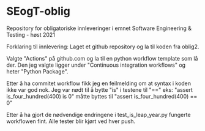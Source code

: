 # SEogT-oblig
Repository for obligatoriske innleveringer i emnet Software Engineering &amp; Testing - høst 2021

Forklaring til innlevering:
Laget et github repository og la til koden fra oblig2.

Valgte "Actions" på github.com og la til en python workflow template som lå der. 
Den jeg valgte ligger under "Continuous integration workflows" og heter "Python Package".

Etter å ha commitet workflow fikk jeg en feilmelding om at syntax i koden ikke var god nok.
Jeg var nødt til å bytte "is" i testene til "=="
eks:  "assert is_four_hundred(400) is 0" måtte byttes til "assert is_four_hundred(400) == 0" 

Etter å ha gjort de nødvendige endringene i test_is_leap_year.py fungerte workflowen fint. 
Alle tester blir kjørt ved hver push. 
